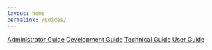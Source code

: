 ```yaml
---
layout: home
permalink: /guides/
---
```

[Administrator Guide](/guides/administrator/)
[Development Guide](/guides/development/)
[Technical Guide](/guides/technical/)
[User Guide](/guides/user/)